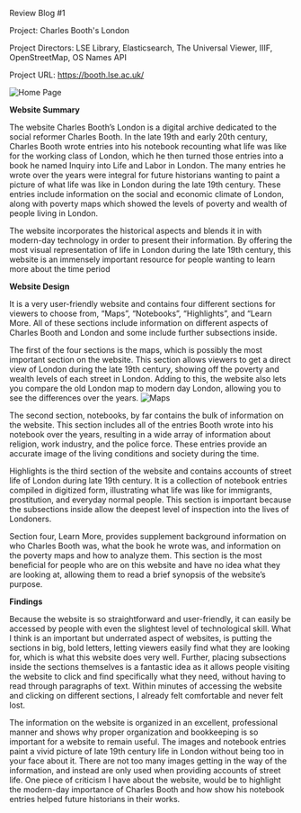 
Review Blog #1

Project: Charles Booth's London

Project Directors: LSE Library, Elasticsearch, The Universal Viewer, IIIF, OpenStreetMap, OS Names API

Project URL: https://booth.lse.ac.uk/

![Home Page](https://longdavis5.github.io/Davis-Long/images/cbooth1.png)

**Website Summary**

The website Charles Booth’s London is a digital archive dedicated to the social reformer Charles Booth. In the late 19th and early 20th century, Charles Booth wrote entries into his notebook recounting what life was like for the working class of London, which he then turned those entries into a book he named Inquiry into Life and Labor in London. The many entries he wrote over the years were integral for future historians wanting to paint a picture of what life was like in London during the late 19th century. These entries include information on the social and economic climate of London, along with poverty maps which showed the levels of poverty and wealth of people living in London.

The website incorporates the historical aspects and blends it in with modern-day technology in order to present their information. By offering the most visual representation of life in London during the late 19th century, this website is an immensely important resource for people wanting to learn more about the time period

**Website Design**

It is a very user-friendly website and contains four different sections for viewers to choose from, “Maps”, “Notebooks”, “Highlights”, and “Learn More. All of these sections include information on different aspects of Charles Booth and London and some include further subsections inside.
     
The first of the four sections is the maps, which is possibly the most important section on the website. This section allows viewers to get a direct view of London during the late 19th century, showing off the poverty and wealth levels of each street in London. Adding to this, the website also lets you compare the old London map to modern day London, allowing you to see the differences over the years.
![Maps](https://longdavis5.github.io/Davis-Long/images/CBooth2.png)
     
The second section, notebooks, by far contains the bulk of information on the website. This section includes all of the entries Booth wrote into his notebook over the years, resulting in a wide array of information about religion, work industry, and the police force. These entries provide an accurate image of the living conditions and society during the time.
     
Highlights is the third section of the website and contains accounts of street life of London during late 19th century. It is a collection of notebook entries compiled in digitized form, illustrating what life was like for immigrants, prostitution, and everyday normal people. This section is important because the subsections inside allow the deepest level of inspection into the lives of Londoners.
     
Section four, Learn More, provides supplement background information on who Charles Booth was, what the book he wrote was, and information on the poverty maps and how to analyze them. This section is the most beneficial for people who are on this website and have no idea what they are looking at, allowing them to read a brief synopsis of the website’s purpose.
     
**Findings**

Because the website is so straightforward and user-friendly, it can easily be accessed by people with even the slightest level of technological skill. What I think is an important but underrated aspect of websites, is putting the sections in big, bold letters, letting viewers easily find what they are looking for, which is what this website does very well. Further, placing subsections inside the sections themselves is a fantastic idea as it allows people visiting the website to click and find specifically what they need, without having to read through paragraphs of text. Within minutes of accessing the website and clicking on different sections, I already felt comfortable and never felt lost. 
     
The information on the website is organized in an excellent, professional manner and shows why proper organization and bookkeeping is so important for a website to remain useful. The images and notebook entries paint a vivid picture of late 19th century life in London without being too in your face about it. There are not too many images getting in the way of the information, and instead are only used when providing accounts of street life. One piece of criticism I have about the website, would be to highlight the modern-day importance of Charles Booth and how show his notebook entries helped future historians in their works. 
     
     
     
     

